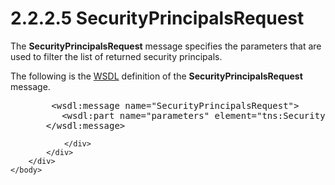 <html dir="LTR" xmlns:mshelp="http://msdn.microsoft.com/mshelp" xmlns:ddue="http://ddue.schemas.microsoft.com/authoring/2003/5" xmlns:xlink="http://www.w3.org/1999/xlink" xmlns:tool="http://www.microsoft.com/tooltip">
    <head>
        <meta http-equiv="Content-Type" content="text/html; CHARSET=utf-8"></meta>
        <meta name="save" content="history"></meta>
        <title>2.2.2.5 SecurityPrincipalsRequest</title>
        <xml>
            <mshelp:toctitle title="2.2.2.5 SecurityPrincipalsRequest"></mshelp:toctitle>
            <mshelp:rltitle title="[MS-SSMDSWS-15]: SecurityPrincipalsRequest"></mshelp:rltitle>
            <mshelp:keyword index="A" term="39ddbb0b-421e-4cf1-b6a7-e5dcea8a63b5"></mshelp:keyword>
            <mshelp:attr name="DCSext.ContentType" value="open specification"></mshelp:attr>
            <mshelp:attr name="AssetID" value="39ddbb0b-421e-4cf1-b6a7-e5dcea8a63b5"></mshelp:attr>
            <mshelp:attr name="TopicType" value="kbRef"></mshelp:attr>
            <mshelp:attr name="DCSext.Title" value="[MS-SSMDSWS-15]: SecurityPrincipalsRequest" />
        </xml>
    </head>
    <body>
        <div id="header">
            <h1 class="heading">2.2.2.5 SecurityPrincipalsRequest</h1>
        </div>
        <div id="mainSection">
            <div id="mainBody">
                <div id="allHistory" class="saveHistory"></div>
                <div id="sectionSection0" class="section" name="collapseableSection">
                    

<p>The <b>SecurityPrincipalsRequest</b> message specifies the
parameters that are used to filter the list of returned security principals.</p>

<p>The following is the <a href="ad350219-f30b-4bac-99e5-6477986f9a7a.htm#gt_5a824664-0858-4b09-b852-83baf4584efa">WSDL</a> definition of the <b>SecurityPrincipalsRequest</b>
message.</p>

<dl>
<dd>
<div><pre>   &lt;wsdl:message name=&quot;SecurityPrincipalsRequest&quot;&gt;
     &lt;wsdl:part name=&quot;parameters&quot; element=&quot;tns:SecurityPrincipalsRequest&quot;/&gt;
  &lt;/wsdl:message&gt;
</pre></div>
</dd></dl>


                </div>
            </div>
        </div>
    </body>
</html>